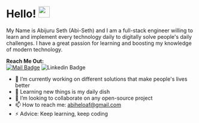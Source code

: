 # Hello! <img src="https://raw.githubusercontent.com/MartinHeinz/MartinHeinz/master/wave.gif" width="30px" height="30px">

My Name is Abijuru Seth (Abi-Seth) and I am a full-stack engineer willing to learn and implement every technology daily to digitally solve people's daily challenges. I have a great passion for learning and boosting my knowledge of modern technology. 


**Reach Me Out:<br>**
[![Mail Badge](https://img.shields.io/badge/-Ãbi_Seth-c0392b?style=flat&labelColor=c0392b&logo=gmail&logoColor=white)](mailto:abiheloaf@gmail.com)
![Linkedin Badge](https://img.shields.io/badge/-Abiseth-blue?style=plastic&logo=Linkedin&logoColor=white&link=https://www.linkedin.com/in/abi-seth/)


- 🔭 I’m currently working on different solutions that make people's lives better 
- 🌱 Learning new things is my daily dish
- 👯 I’m looking to collaborate on any open-source project
- 📫 How to reach me: abiheloaf@gmail.com
- ⚡ Advice: Keep learning, keep coding
